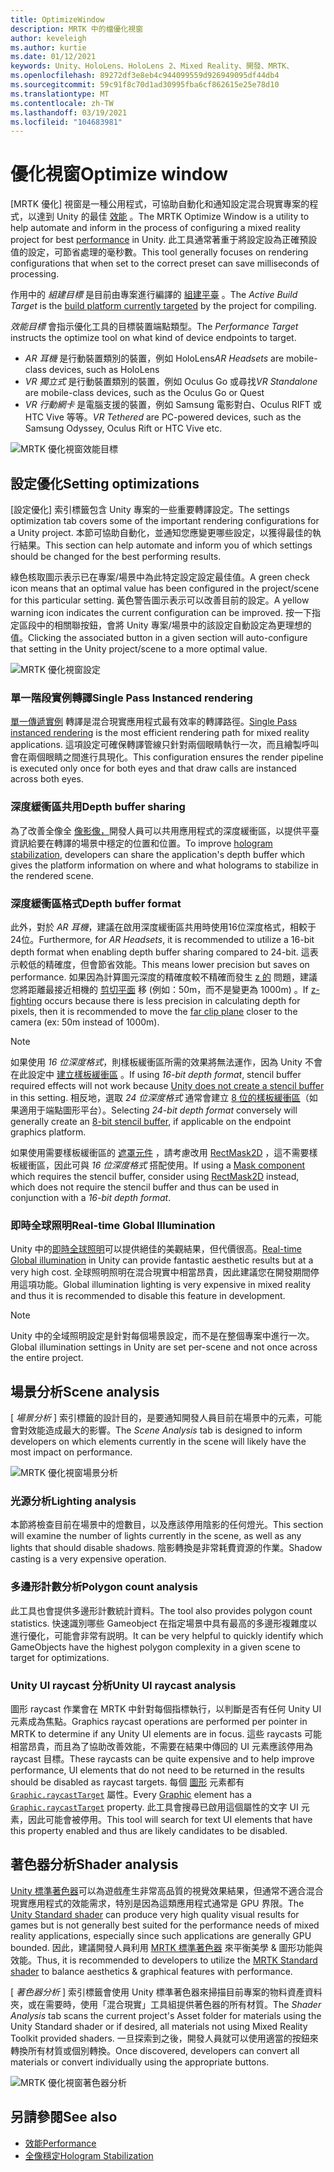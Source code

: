 ```yaml
---
title: OptimizeWindow
description: MRTK 中的檔優化視窗
author: keveleigh
ms.author: kurtie
ms.date: 01/12/2021
keywords: Unity、HoloLens、HoloLens 2、Mixed Reality、開發、MRTK、
ms.openlocfilehash: 89272df3e8eb4c944099559d926949095df44db4
ms.sourcegitcommit: 59c91f8c70d1ad30995fba6cf862615e25e78d10
ms.translationtype: MT
ms.contentlocale: zh-TW
ms.lasthandoff: 03/19/2021
ms.locfileid: "104683981"
---
```

# <a name="optimize-window"></a><span data-ttu-id="73b47-104">優化視窗</span><span class="sxs-lookup"><span data-stu-id="73b47-104">Optimize window</span></span>

<span data-ttu-id="73b47-105">[MRTK 優化] 視窗是一種公用程式，可協助自動化和通知設定混合現實專案的程式，以達到 Unity 的最佳 [效能](../../performance/PerfGettingStarted.md) 。</span><span class="sxs-lookup"><span data-stu-id="73b47-105">The MRTK Optimize Window is a utility to help automate and inform in the process of configuring a mixed reality project for best [performance](../../performance/PerfGettingStarted.md) in Unity.</span></span> <span data-ttu-id="73b47-106">此工具通常著重于將設定設為正確預設值的設定，可節省處理的毫秒數。</span><span class="sxs-lookup"><span data-stu-id="73b47-106">This tool generally focuses on rendering configurations that when set to the correct preset can save milliseconds of processing.</span></span>

<span data-ttu-id="73b47-107">作用中的 *組建目標* 是目前由專案進行編譯的 [組建平臺](https://docs.unity3d.com/Manual/BuildSettings.html) 。</span><span class="sxs-lookup"><span data-stu-id="73b47-107">The *Active Build Target* is the [build platform currently targeted](https://docs.unity3d.com/Manual/BuildSettings.html) by the project for compiling.</span></span>

<span data-ttu-id="73b47-108">*效能目標* 會指示優化工具的目標裝置端點類型。</span><span class="sxs-lookup"><span data-stu-id="73b47-108">The *Performance Target* instructs the optimize tool on what kind of device endpoints to target.</span></span>

- <span data-ttu-id="73b47-109">*AR 耳機* 是行動裝置類別的裝置，例如 HoloLens</span><span class="sxs-lookup"><span data-stu-id="73b47-109">*AR Headsets* are mobile-class devices, such as HoloLens</span></span>
- <span data-ttu-id="73b47-110">*VR 獨立式* 是行動裝置類別的裝置，例如 Oculus Go 或尋找</span><span class="sxs-lookup"><span data-stu-id="73b47-110">*VR Standalone* are mobile-class devices, such as the Oculus Go or Quest</span></span>
- <span data-ttu-id="73b47-111">*VR 行動網卡* 是電腦支援的裝置，例如 Samsung 電影對白、Oculus RIFT 或 HTC Vive 等等。</span><span class="sxs-lookup"><span data-stu-id="73b47-111">*VR Tethered* are PC-powered devices, such as the Samsung Odyssey, Oculus Rift or HTC Vive etc.</span></span>

![MRTK 優化視窗效能目標](../images/performance/OptimizeWindowPerformanceTarget.jpg)

## <a name="setting-optimizations"></a><span data-ttu-id="73b47-113">設定優化</span><span class="sxs-lookup"><span data-stu-id="73b47-113">Setting optimizations</span></span>

<span data-ttu-id="73b47-114">[設定優化] 索引標籤包含 Unity 專案的一些重要轉譯設定。</span><span class="sxs-lookup"><span data-stu-id="73b47-114">The settings optimization tab covers some of the important rendering configurations for a Unity project.</span></span> <span data-ttu-id="73b47-115">本節可協助自動化，並通知您應變更哪些設定，以獲得最佳的執行結果。</span><span class="sxs-lookup"><span data-stu-id="73b47-115">This section can help automate and inform you of which settings should be changed for the best performing results.</span></span>

<span data-ttu-id="73b47-116">綠色核取圖示表示已在專案/場景中為此特定設定設定最佳值。</span><span class="sxs-lookup"><span data-stu-id="73b47-116">A green check icon means that an optimal value has been configured in the project/scene for this particular setting.</span></span> <span data-ttu-id="73b47-117">黃色警告圖示表示可以改善目前的設定。</span><span class="sxs-lookup"><span data-stu-id="73b47-117">A yellow warning icon indicates the current configuration can be improved.</span></span> <span data-ttu-id="73b47-118">按一下指定區段中的相關聯按鈕，會將 Unity 專案/場景中的該設定自動設定為更理想的值。</span><span class="sxs-lookup"><span data-stu-id="73b47-118">Clicking the associated button in a given section will auto-configure that setting in the Unity project/scene to a more optimal value.</span></span>

![MRTK 優化視窗設定](../images/performance/OptimizeWindow_Settings.png)

### <a name="single-pass-instanced-rendering"></a><span data-ttu-id="73b47-120">單一階段實例轉譯</span><span class="sxs-lookup"><span data-stu-id="73b47-120">Single Pass Instanced rendering</span></span>

<span data-ttu-id="73b47-121">[單一傳遞實例](https://docs.unity3d.com/Manual/SinglePassInstancing.html) 轉譯是混合現實應用程式最有效率的轉譯路徑。</span><span class="sxs-lookup"><span data-stu-id="73b47-121">[Single Pass instanced rendering](https://docs.unity3d.com/Manual/SinglePassInstancing.html) is the most efficient rendering path for mixed reality applications.</span></span> <span data-ttu-id="73b47-122">這項設定可確保轉譯管線只針對兩個眼睛執行一次，而且繪製呼叫會在兩個眼睛之間進行具現化。</span><span class="sxs-lookup"><span data-stu-id="73b47-122">This configuration ensures the render pipeline is executed only once for both eyes and that draw calls are instanced across both eyes.</span></span>

### <a name="depth-buffer-sharing"></a><span data-ttu-id="73b47-123">深度緩衝區共用</span><span class="sxs-lookup"><span data-stu-id="73b47-123">Depth buffer sharing</span></span>

<span data-ttu-id="73b47-124">為了改善全像全 [像影像，](../../performance/hologram-Stabilization.md)開發人員可以共用應用程式的深度緩衝區，以提供平臺資訊給要在轉譯的場景中穩定的位置和位置。</span><span class="sxs-lookup"><span data-stu-id="73b47-124">To improve [hologram stabilization](../../performance/hologram-Stabilization.md), developers can share the application's depth buffer which gives the platform information on where and what holograms to stabilize in the rendered scene.</span></span>

### <a name="depth-buffer-format"></a><span data-ttu-id="73b47-125">深度緩衝區格式</span><span class="sxs-lookup"><span data-stu-id="73b47-125">Depth buffer format</span></span>

<span data-ttu-id="73b47-126">此外，對於 *AR 耳機*，建議在啟用深度緩衝區共用時使用16位深度格式，相較于24位。</span><span class="sxs-lookup"><span data-stu-id="73b47-126">Furthermore, for *AR Headsets*, it is recommended to utilize a 16-bit depth format when enabling depth buffer sharing compared to 24-bit.</span></span> <span data-ttu-id="73b47-127">這表示較低的精確度，但會節省效能。</span><span class="sxs-lookup"><span data-stu-id="73b47-127">This means lower precision but saves on performance.</span></span> <span data-ttu-id="73b47-128">如果因為計算圖元深度的精確度較不精確而發生 [z 的](https://en.wikipedia.org/wiki/Z-fighting) 問題，建議您將距離最接近相機的 [剪切平面](https://docs.unity3d.com/Manual/class-Camera.html) 移 (例如：50m，而不是變更為 1000m) 。</span><span class="sxs-lookup"><span data-stu-id="73b47-128">If [z-fighting](https://en.wikipedia.org/wiki/Z-fighting) occurs because there is less precision in calculating depth for pixels, then it is recommended to move the [far clip plane](https://docs.unity3d.com/Manual/class-Camera.html) closer to the camera (ex: 50m instead of 1000m).</span></span>

> [!NOTE]
> <span data-ttu-id="73b47-129">如果使用 *16 位深度格式*，則樣板緩衝區所需的效果將無法運作，因為 Unity 不會在此設定中 [建立樣板緩衝區](https://docs.unity3d.com/ScriptReference/RenderTexture-depth.html) 。</span><span class="sxs-lookup"><span data-stu-id="73b47-129">If using *16-bit depth format*, stencil buffer required effects will not work because [Unity does not create a stencil buffer](https://docs.unity3d.com/ScriptReference/RenderTexture-depth.html) in this setting.</span></span> <span data-ttu-id="73b47-130">相反地，選取 *24 位深度格式* 通常會建立 [8 位的樣板緩衝區](https://docs.unity3d.com/Manual/SL-Stencil.html)（如果適用于端點圖形平台）。</span><span class="sxs-lookup"><span data-stu-id="73b47-130">Selecting *24-bit depth format* conversely will generally create an [8-bit stencil buffer](https://docs.unity3d.com/Manual/SL-Stencil.html), if applicable on the endpoint graphics platform.</span></span>
>
> <span data-ttu-id="73b47-131">如果使用需要樣板緩衝區的 [遮罩元件](https://docs.unity3d.com/Manual/script-Mask.html) ，請考慮改用 [RectMask2D](https://docs.unity3d.com/Manual/script-RectMask2D.html) ，這不需要樣板緩衝區，因此可與 *16 位深度格式* 搭配使用。</span><span class="sxs-lookup"><span data-stu-id="73b47-131">If using a [Mask component](https://docs.unity3d.com/Manual/script-Mask.html) which requires the stencil buffer, consider using [RectMask2D](https://docs.unity3d.com/Manual/script-RectMask2D.html) instead, which does not require the stencil buffer and thus can be used in conjunction with a *16-bit depth format*.</span></span>

### <a name="real-time-global-illumination"></a><span data-ttu-id="73b47-132">即時全球照明</span><span class="sxs-lookup"><span data-stu-id="73b47-132">Real-time Global Illumination</span></span>

<span data-ttu-id="73b47-133">Unity 中的[即時全球照明](https://docs.unity3d.com/Manual/GIIntro.html)可以提供絕佳的美觀結果，但代價很高。</span><span class="sxs-lookup"><span data-stu-id="73b47-133">[Real-time Global illumination](https://docs.unity3d.com/Manual/GIIntro.html) in Unity can provide fantastic aesthetic results but at a very high cost.</span></span> <span data-ttu-id="73b47-134">全球照明照明在混合現實中相當昂貴，因此建議您在開發期間停用這項功能。</span><span class="sxs-lookup"><span data-stu-id="73b47-134">Global illumination lighting is very expensive in mixed reality and thus it is recommended to disable this feature in development.</span></span>

> [!NOTE]
> <span data-ttu-id="73b47-135">Unity 中的全域照明設定是針對每個場景設定，而不是在整個專案中進行一次。</span><span class="sxs-lookup"><span data-stu-id="73b47-135">Global illumination settings in Unity are set per-scene and not once across the entire project.</span></span>

## <a name="scene-analysis"></a><span data-ttu-id="73b47-136">場景分析</span><span class="sxs-lookup"><span data-stu-id="73b47-136">Scene analysis</span></span>

<span data-ttu-id="73b47-137">[ *場景分析* ] 索引標籤的設計目的，是要通知開發人員目前在場景中的元素，可能會對效能造成最大的影響。</span><span class="sxs-lookup"><span data-stu-id="73b47-137">The *Scene Analysis* tab is designed to inform developers on which elements currently in the scene will likely have the most impact on performance.</span></span>

![MRTK 優化視窗場景分析](../images/performance/OptimizeWindow_SceneAnalysis.png)

### <a name="lighting-analysis"></a><span data-ttu-id="73b47-139">光源分析</span><span class="sxs-lookup"><span data-stu-id="73b47-139">Lighting analysis</span></span>

<span data-ttu-id="73b47-140">本節將檢查目前在場景中的燈數目，以及應該停用陰影的任何燈光。</span><span class="sxs-lookup"><span data-stu-id="73b47-140">This section will examine the number of lights currently in the scene, as well as any lights that should disable shadows.</span></span> <span data-ttu-id="73b47-141">陰影轉換是非常耗費資源的作業。</span><span class="sxs-lookup"><span data-stu-id="73b47-141">Shadow casting is a very expensive operation.</span></span>

### <a name="polygon-count-analysis"></a><span data-ttu-id="73b47-142">多邊形計數分析</span><span class="sxs-lookup"><span data-stu-id="73b47-142">Polygon count analysis</span></span>

<span data-ttu-id="73b47-143">此工具也會提供多邊形計數統計資料。</span><span class="sxs-lookup"><span data-stu-id="73b47-143">The tool also provides polygon count statistics.</span></span> <span data-ttu-id="73b47-144">快速識別哪些 Gameobject 在指定場景中具有最高的多邊形複雜度以進行優化，可能會非常有説明。</span><span class="sxs-lookup"><span data-stu-id="73b47-144">It can be very helpful to quickly identify which GameObjects have the highest polygon complexity in a given scene to target for optimizations.</span></span>

### <a name="unity-ui-raycast-analysis"></a><span data-ttu-id="73b47-145">Unity UI raycast 分析</span><span class="sxs-lookup"><span data-stu-id="73b47-145">Unity UI raycast analysis</span></span>

<span data-ttu-id="73b47-146">圖形 raycast 作業會在 MRTK 中針對每個指標執行，以判斷是否有任何 Unity UI 元素成為焦點。</span><span class="sxs-lookup"><span data-stu-id="73b47-146">Graphics raycast operations are performed per pointer in MRTK to determine if any Unity UI elements are in focus.</span></span> <span data-ttu-id="73b47-147">這些 raycasts 可能相當昂貴，而且為了協助改善效能，不需要在結果中傳回的 UI 元素應該停用為 raycast 目標。</span><span class="sxs-lookup"><span data-stu-id="73b47-147">These raycasts can be quite expensive and to help improve performance, UI elements that do not need to be returned in the results should be disabled as raycast targets.</span></span> <span data-ttu-id="73b47-148">每個 [圖形](https://docs.unity3d.com/2018.4/Documentation/ScriptReference/UI.Graphic.html) 元素都有 [`Graphic.raycastTarget`](https://docs.unity3d.com/2018.4/Documentation/ScriptReference/UI.Graphic-raycastTarget.html) 屬性。</span><span class="sxs-lookup"><span data-stu-id="73b47-148">Every [Graphic](https://docs.unity3d.com/2018.4/Documentation/ScriptReference/UI.Graphic.html) element has a [`Graphic.raycastTarget`](https://docs.unity3d.com/2018.4/Documentation/ScriptReference/UI.Graphic-raycastTarget.html) property.</span></span> <span data-ttu-id="73b47-149">此工具會搜尋已啟用這個屬性的文字 UI 元素，因此可能會被停用。</span><span class="sxs-lookup"><span data-stu-id="73b47-149">This tool will search for text UI elements that have this property enabled and thus are likely candidates to be disabled.</span></span>

## <a name="shader-analysis"></a><span data-ttu-id="73b47-150">著色器分析</span><span class="sxs-lookup"><span data-stu-id="73b47-150">Shader analysis</span></span>

<span data-ttu-id="73b47-151">[Unity 標準著色器](https://docs.unity3d.com/Manual/shader-StandardShader.html)可以為遊戲產生非常高品質的視覺效果結果，但通常不適合混合現實應用程式的效能需求，特別是因為這類應用程式通常是 GPU 界限。</span><span class="sxs-lookup"><span data-stu-id="73b47-151">The [Unity Standard shader](https://docs.unity3d.com/Manual/shader-StandardShader.html) can produce very high quality visual results for games but is not generally best suited for the performance needs of mixed reality applications, especially since such applications are generally GPU bounded.</span></span> <span data-ttu-id="73b47-152">因此，建議開發人員利用 [MRTK 標準著色器](../rendering/MRTKStandardShader.md) 來平衡美學 & 圖形功能與效能。</span><span class="sxs-lookup"><span data-stu-id="73b47-152">Thus, it is recommended to developers to utilize the [MRTK Standard shader](../rendering/MRTKStandardShader.md) to balance aesthetics & graphical features with performance.</span></span>

<span data-ttu-id="73b47-153">[ *著色器分析* ] 索引標籤會使用 Unity 標準著色器來掃描目前專案的物料資產資料夾，或在需要時，使用「混合現實」工具組提供著色器的所有材質。</span><span class="sxs-lookup"><span data-stu-id="73b47-153">The *Shader Analysis* tab scans the current project's Asset folder for materials using the Unity Standard shader or if desired, all materials not using Mixed Reality Toolkit provided shaders.</span></span> <span data-ttu-id="73b47-154">一旦探索到之後，開發人員就可以使用適當的按鈕來轉換所有材質或個別轉換。</span><span class="sxs-lookup"><span data-stu-id="73b47-154">Once discovered, developers can convert all materials or convert individually using the appropriate buttons.</span></span>

![MRTK 優化視窗著色器分析](../images/performance/OptimizeWindow_ShaderAnalysis.png)

## <a name="see-also"></a><span data-ttu-id="73b47-156">另請參閱</span><span class="sxs-lookup"><span data-stu-id="73b47-156">See also</span></span>

- [<span data-ttu-id="73b47-157">效能</span><span class="sxs-lookup"><span data-stu-id="73b47-157">Performance</span></span>](../../performance/PerfGettingStarted.md)
- [<span data-ttu-id="73b47-158">全像穩定</span><span class="sxs-lookup"><span data-stu-id="73b47-158">Hologram Stabilization</span></span>](../../performance/hologram-stabilization.md)

